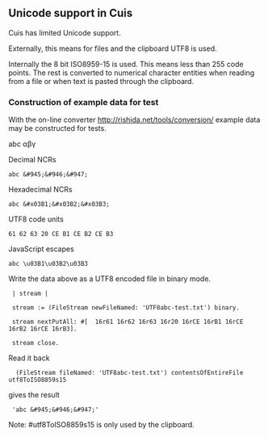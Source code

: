 ﻿

Unicode support in Cuis
------------------------------

Cuis has limited Unicode support.

Externally, this means for files and the clipboard UTF8 is used.

Internally the 8 bit ISO8959-15 is used. This means less than 255 code points. 
The rest is converted to numerical character entities when reading from a file or when text is pasted through the clipboard.


### Construction of example data for test


With the on-line converter http://rishida.net/tools/conversion/ example data may be constructed for tests.

abc αβγ


Decimal NCRs

    abc &#945;&#946;&#947;



Hexadecimal NCRs

    abc &#x03B1;&#x03B2;&#x03B3;


UTF8 code units

    61 62 63 20 CE B1 CE B2 CE B3



JavaScript escapes

    abc \u03B1\u03B2\u03B3



Write the data above as a UTF8 encoded file in binary mode.  

     | stream |

     stream := (FileStream newFileNamed: 'UTF8abc-test.txt') binary.

     stream nextPutAll: #[  16r61 16r62 16r63 16r20 16rCE 16rB1 16rCE 16rB2 16rCE 16rB3].

     stream close.
   

Read it back

      (FileStream fileNamed: 'UTF8abc-test.txt') contentsOfEntireFile utf8ToISO8859s15

gives the result

     'abc &#945;&#946;&#947;'


Note: #utf8ToISO8859s15 is only used by the clipboard. 